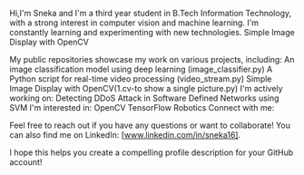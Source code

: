 Hi,I'm Sneka and I'm a third year student in B.Tech Information Technology, with a strong interest in computer vision and machine learning. 
I'm constantly learning and experimenting with new technologies.
Simple Image Display with OpenCV



My public repositories showcase my work on various projects, including:
An image classification model using deep learning (image_classifier.py)
A Python script for real-time video processing (video_stream.py)
Simple Image Display with OpenCV(1.cv-to show a single picture.py)
I'm actively working on:
Detecting DDoS Attack in Software Defined Networks using SVM
I'm interested in:
OpenCV
TensorFlow
Robotics
Connect with me:

Feel free to reach out if you have any questions or want to collaborate! You can also find me on LinkedIn: [www.linkedin.com/in/sneka16].


I hope this helps you create a compelling profile description for your GitHub account!
